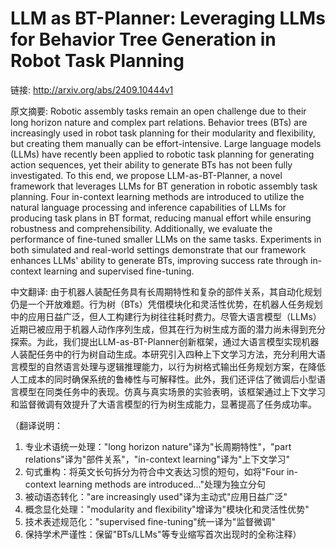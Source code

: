 # LLM as BT-Planner: Leveraging LLMs for Behavior Tree Generation in Robot Task Planning

链接: http://arxiv.org/abs/2409.10444v1

原文摘要:
Robotic assembly tasks remain an open challenge due to their long horizon
nature and complex part relations. Behavior trees (BTs) are increasingly used
in robot task planning for their modularity and flexibility, but creating them
manually can be effort-intensive. Large language models (LLMs) have recently
been applied to robotic task planning for generating action sequences, yet
their ability to generate BTs has not been fully investigated. To this end, we
propose LLM-as-BT-Planner, a novel framework that leverages LLMs for BT
generation in robotic assembly task planning. Four in-context learning methods
are introduced to utilize the natural language processing and inference
capabilities of LLMs for producing task plans in BT format, reducing manual
effort while ensuring robustness and comprehensibility. Additionally, we
evaluate the performance of fine-tuned smaller LLMs on the same tasks.
Experiments in both simulated and real-world settings demonstrate that our
framework enhances LLMs' ability to generate BTs, improving success rate
through in-context learning and supervised fine-tuning.

中文翻译:
由于机器人装配任务具有长周期特性和复杂的部件关系，其自动化规划仍是一个开放难题。行为树（BTs）凭借模块化和灵活性优势，在机器人任务规划中的应用日益广泛，但人工构建行为树往往耗时费力。尽管大语言模型（LLMs）近期已被应用于机器人动作序列生成，但其在行为树生成方面的潜力尚未得到充分探索。为此，我们提出LLM-as-BT-Planner创新框架，通过大语言模型实现机器人装配任务中的行为树自动生成。本研究引入四种上下文学习方法，充分利用大语言模型的自然语言处理与逻辑推理能力，以行为树格式输出任务规划方案，在降低人工成本的同时确保系统的鲁棒性与可解释性。此外，我们还评估了微调后小型语言模型在同类任务中的表现。仿真与真实场景的实验表明，该框架通过上下文学习和监督微调有效提升了大语言模型的行为树生成能力，显著提高了任务成功率。

（翻译说明：
1. 专业术语统一处理："long horizon nature"译为"长周期特性"，"part relations"译为"部件关系"，"in-context learning"译为"上下文学习"
2. 句式重构：将英文长句拆分为符合中文表达习惯的短句，如将"Four in-context learning methods are introduced..."处理为独立分句
3. 被动语态转化："are increasingly used"译为主动式"应用日益广泛"
4. 概念显化处理："modularity and flexibility"增译为"模块化和灵活性优势"
5. 技术表述规范化："supervised fine-tuning"统一译为"监督微调"
6. 保持学术严谨性：保留"BTs/LLMs"等专业缩写首次出现时的全称注释）
